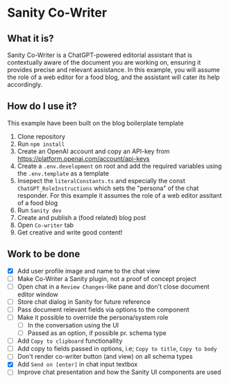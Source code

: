 # Sanity Co-Writer

## What it is?

Sanity Co-Writer is a ChatGPT-powered editorial assistant that is contextually aware of the document you are working on, ensuring it provides precise and relevant assistance. In this example, you will assume the role of a web editor for a food blog, and the assistant will cater its help accordingly.

## How do I use it?

This example have been built on the blog boilerplate template

1. Clone repository
2. Run `npm install`
3. Create an OpenAI account and copy an API-key from https://platform.openai.com/account/api-keys
4. Create a `.env.development` on root and add the required variables using the `.env.template` as a template
5. Insepect the `literalConstants.ts` and especially the const `ChatGPT_RoleInstructions` which sets the "persona" of the chat responder. For this example it assumes the role of a web editor assitant of a food blog
6. Run `Sanity dev`
7. Create and publish a (food related) blog post
8. Open `Co-writer` tab
9. Get creative and write good content!

## Work to be done

- [x] Add user profile image and name to the chat view
- [ ] Make Co-Writer a Sanity plugin, not a proof of concept project
- [ ] Open chat in a `Review Changes`-like pane and don't close document editor window
- [ ] Store chat dialog in Sanity for future reference
- [ ] Pass document relevant fields via options to the component
- [ ] Make it possible to override the persona/system role
  - [ ] In the conversation using the UI
  - [ ] Passed as an option, if possible pr. schema type
- [ ] Add `Copy to clipboard` functionallity
- [ ] Add copy to fields passed in options, i.e; `Copy to title`, `Copy to body`
- [ ] Don't render co-writer button (and view) on all schema types
- [x] Add `Send on [enter]` in chat input textbox
- [ ] Improve chat presentation and how the Sanity UI components are used
